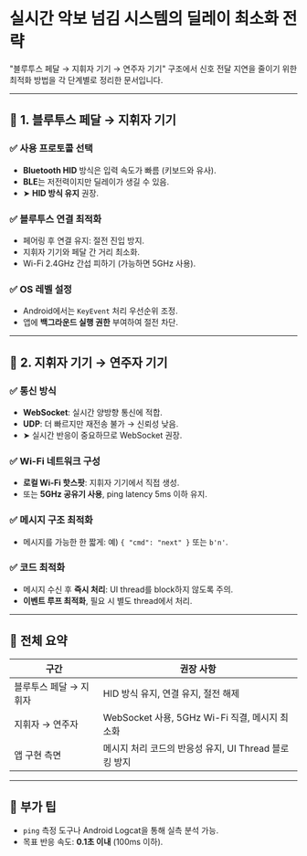 # 실시간 악보 넘김 시스템의 딜레이 최소화 전략

"블루투스 페달 → 지휘자 기기 → 연주자 기기" 구조에서 신호 전달 지연을 줄이기 위한 최적화 방법을 각 단계별로 정리한 문서입니다.

---

## 🔹 1. 블루투스 페달 → 지휘자 기기

### ✅ 사용 프로토콜 선택
- **Bluetooth HID** 방식은 입력 속도가 빠름 (키보드와 유사).
- **BLE**는 저전력이지만 딜레이가 생길 수 있음.
- ➤ **HID 방식 유지** 권장.

### ✅ 블루투스 연결 최적화
- 페어링 후 연결 유지: 절전 진입 방지.
- 지휘자 기기와 페달 간 거리 최소화.
- Wi-Fi 2.4GHz 간섭 피하기 (가능하면 5GHz 사용).

### ✅ OS 레벨 설정
- Android에서는 `KeyEvent` 처리 우선순위 조정.
- 앱에 **백그라운드 실행 권한** 부여하여 절전 차단.

---

## 🔹 2. 지휘자 기기 → 연주자 기기

### ✅ 통신 방식
- **WebSocket**: 실시간 양방향 통신에 적합.
- **UDP**: 더 빠르지만 재전송 불가 → 신뢰성 낮음.
- ➤ 실시간 반응이 중요하므로 WebSocket 권장.

### ✅ Wi-Fi 네트워크 구성
- **로컬 Wi-Fi 핫스팟**: 지휘자 기기에서 직접 생성.
- 또는 **5GHz 공유기 사용**, ping latency 5ms 이하 유지.

### ✅ 메시지 구조 최적화
- 메시지를 가능한 한 짧게: 예) `{ "cmd": "next" }` 또는 `b'n'`.

### ✅ 코드 최적화
- 메시지 수신 후 **즉시 처리**: UI thread를 block하지 않도록 주의.
- **이벤트 루프 최적화**, 필요 시 별도 thread에서 처리.

---

## 🔹 전체 요약

| 구간 | 권장 사항 |
|------|-----------|
| 블루투스 페달 → 지휘자 | HID 방식 유지, 연결 유지, 절전 해제 |
| 지휘자 → 연주자 | WebSocket 사용, 5GHz Wi-Fi 직결, 메시지 최소화 |
| 앱 구현 측면 | 메시지 처리 코드의 반응성 유지, UI Thread 블로킹 방지 |

---

## 🔧 부가 팁

- `ping` 측정 도구나 Android Logcat을 통해 실측 분석 가능.
- 목표 반응 속도: **0.1초 이내** (100ms 이하).

